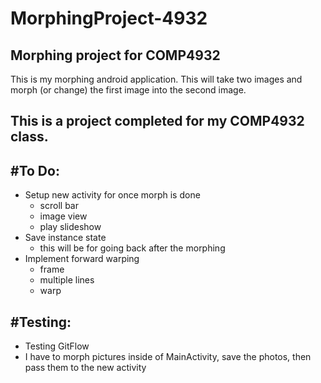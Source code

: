 # MorphingProject-4932
Morphing project for COMP4932
---
This is my morphing android application. This will take two images and morph (or change) the first image into the second image.

This is a project completed for my COMP4932 class.
---

#To Do:
-------
- Setup new activity for once morph is done
    - scroll bar
    - image view
    - play slideshow
- Save instance state
	- this will be for going back after the morphing
- Implement forward warping
	- frame
	- multiple lines
	- warp

#Testing:
---------
- Testing GitFlow
- I have to morph pictures inside of MainActivity, save the photos, then pass them to the new activity